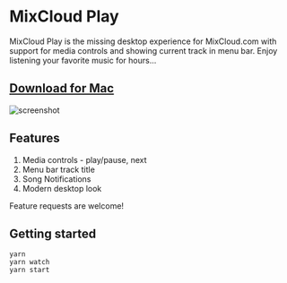 MixCloud Play
=====
MixCloud Play is the missing desktop experience for MixCloud.com with support for media controls and showing current track in menu bar. Enjoy listening your favorite music for hours...

## [Download for Mac](https://github.com/uffou/MixCloud-Play/releases/download/v0.9.1/MixCloud-Play.app.zip)

![screenshot](https://raw.githubusercontent.com/uffou/MixCloud-Play/master/Screenshot.png)

## Features
1. Media controls - play/pause, next
2. Menu bar track title
3. Song Notifications
3. Modern desktop look

Feature requests are welcome!

## Getting started
```
yarn
yarn watch
yarn start
```
